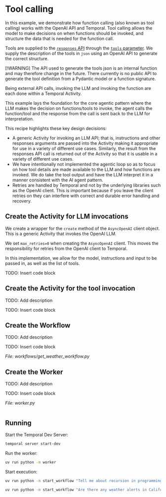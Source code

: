 # Tool calling

In this example, we demonstrate how function calling (also known as tool calling) works with the OpenAI API and Temporal. Tool calling allows the model to make decisions on when functions should be invoked, and structure the data that is needed for the function call.

Tools are supplied to the [`responses` API](https://platform.openai.com/docs/api-reference/responses/create) through the [`tools` parameter](https://platform.openai.com/docs/api-reference/responses/create#responses-create-tools). We supply the description of the tools in `json` using an OpenAI API to generate the correct structure.

[!WARNING]
The API used to generate the tools json is an internal function and may therefore change in the future. There currently is no public API to generate the tool definition from a Pydantic model or a function signature.

Being external API calls, invoking the LLM and invoking the function are each done within a Temporal Activity.

This example lays the foundation for the core agentic pattern where the LLM makes the decision on functions/tools to invoke, the agent calls the function/tool and the response from the call is sent back to the LLM for interpretation.

This recipe highlights these key design decisions:

- A generic Activity for invoking an LLM API; that is, instructions and other responses arguments are passed into the Activity making it appropriate for use in a variety of different use cases. Similarly, the result from the responses API call is returned out of the Activity so that it is usable in a variety of different use cases.
- We have intentionally not implemented the agentic loop so as to focus on how tool details are made available to the LLM and how functions are invoked. We do take the tool output and have the LLM interpret it in a manner consistent with the AI agent pattern.
- Retries are handled by Temporal and not by the underlying libraries such as the OpenAI client. This is important because if you leave the client retries on they can interfere with correct and durable error handling and recovery.

## Create the Activity for LLM invocations

We create a wrapper for the `create` method of the `AsyncOpenAI` client object.
This is a generic Activity that invokes the OpenAI LLM.

We set `max_retries=0` when creating the `AsyncOpenAI` client.
This moves the responsibility for retries from the OpenAI client to Temporal.

In this implementation, we allow for the model, instructions and input to be passed in, as well as the list of tools.

TODO: Insert code block

## Create the Activity for the tool invocation

TODO: Add description

TODO: Insert code block

## Create the Workflow

TODO: Add description

TODO: Insert code block

*File: workflows/get_weather_workflow.py*

## Create the Worker

TODO: Add description

TODO: Insert code block

*File: worker.py*

```python

```

## Running

Start the Temporal Dev Server:

```bash
temporal server start-dev
```

Run the worker:

```bash
uv run python -m worker
```

Start execution:

```bash
uv run python -m start_workflow "Tell me about recursion in programming."
```

```bash
uv run python -m start_workflow "Are there any weather alerts in California?"
```
